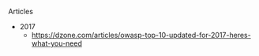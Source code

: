 

Articles
* 2017
  * https://dzone.com/articles/owasp-top-10-updated-for-2017-heres-what-you-need


